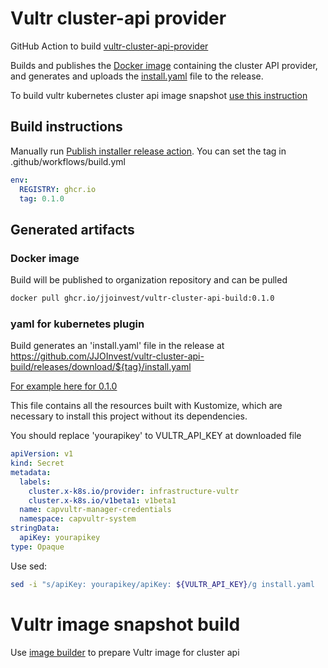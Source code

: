 # Vultr cluster-api provider
GitHub Action to build [vultr-cluster-api-provider](https://github.com/vultr/cluster-api-provider-vultr)

Builds and publishes the [Docker image](#docker-image) containing the cluster API provider, and generates and uploads the [install.yaml](#yaml-for-kubernetes-plugin) file to the release.

To build vultr kubernetes cluster api image snapshot [use this instruction](#vultr-image-snapshot-build)

## Build instructions
Manually run [Publish installer release action](https://github.com/JJOInvest/vultr-cluster-api-build/actions/workflows/build.yml). You can set the tag in .github/workflows/build.yml
```yaml
env:
  REGISTRY: ghcr.io
  tag: 0.1.0
```

## Generated artifacts

### Docker image
Build will be published to organization repository and can be pulled 
```bash
docker pull ghcr.io/jjoinvest/vultr-cluster-api-build:0.1.0
```

### yaml for kubernetes plugin
Build generates an 'install.yaml' file in the release at https://github.com/JJOInvest/vultr-cluster-api-build/releases/download/${tag}/install.yaml

[For example here for 0.1.0](https://github.com/JJOInvest/vultr-cluster-api-build/releases/download/0.1.0/install.yaml)

This file contains all the resources built with Kustomize, which are necessary to install this project without its dependencies.

You should replace 'yourapikey' to VULTR_API_KEY at downloaded file
```yaml
apiVersion: v1
kind: Secret
metadata:
  labels:
    cluster.x-k8s.io/provider: infrastructure-vultr
    cluster.x-k8s.io/v1beta1: v1beta1
  name: capvultr-manager-credentials
  namespace: capvultr-system
stringData:
  apiKey: yourapikey
type: Opaque
```

Use sed:
```bash
sed -i "s/apiKey: yourapikey/apiKey: ${VULTR_API_KEY}/g install.yaml
```

# Vultr image snapshot build
Use [image builder](https://github.com/JJOInvest/capi-image-builder) to prepare Vultr image for cluster api